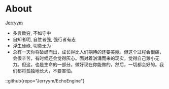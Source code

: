 # About

[Jerryym](https://github.com/Jerryym)

- 多言数穷, 不如守中
- 自知者明, 自胜者强, 强行者有志
- 浮生碌碌, 切莫无为
- 总有一天你将破蛹而出，成长得比人们期待的还要美丽。但这个过程会很痛，会很辛苦，有时候还会觉得灰心。面对着汹涌而来的现实，觉得自己渺小无力。但这，也是生命的一部分。做好现在你能做的，然后，一切都会好的。我们都将孤独地长大，不要害怕。

::github{repo="Jerryym/EchoEngine"}
